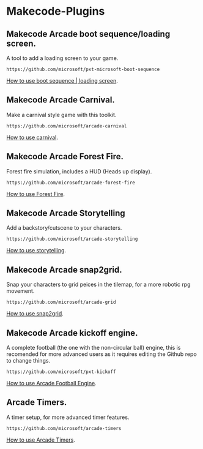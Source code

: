 # Makecode-Plugins


## Makecode Arcade boot sequence/loading screen.
 A tool to add a loading screen to your game.  
```
https://github.com/microsoft/pxt-microsoft-boot-sequence
```
[How to use boot sequence | loading screen](bootsequence).

## Makecode Arcade Carnival.
Make a carnival style game with this toolkit.
```
https://github.com/microsoft/arcade-carnival
```
[How to use carnival](carnival).


## Makecode Arcade Forest Fire.
Forest fire simulation, includes a HUD (Heads up display).
```
https://github.com/microsoft/arcade-forest-fire
```
[How to use Forest Fire](forestfire).


## Makecode Arcade Storytelling
Add a backstory/cutscene to your characters.
```
https://github.com/microsoft/arcade-storytelling
```
[How to use storytelling](storytelling).


## Makecode Arcade snap2grid.
Snap your characters to grid peices in the tilemap, for a more robotic rpg movement.
```
https://github.com/microsoft/arcade-grid
```
[How to use snap2grid](snap2grid).

## Makecode Arcade kickoff engine.
A complete football (the one with the non-circular ball) engine, this is recomended for more advanced users as it requires editing the Github repo to change things.
```
https://github.com/microsoft/pxt-kickoff
```
[How to use Arcade Football Engine](arcadefootballengine).

## Arcade Timers.
A timer setup, for more advanced timer features.
```
https://github.com/microsoft/arcade-timers
```
[How to use Arcade Timers](arcadetimers).


